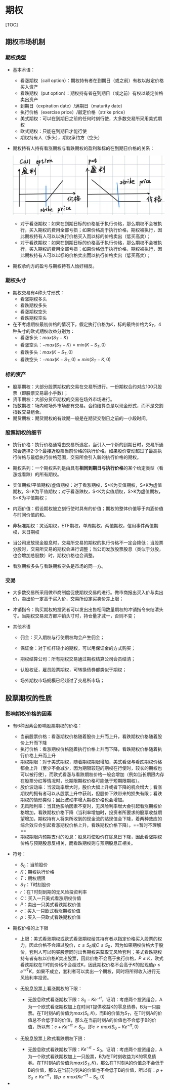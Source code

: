 # 期权

[TOC]

## 期权市场机制

### 期权类型

- 基本术语：

  - 看涨期权（call option）：期权持有者在到期日（或之前）有权以敲定价格买入资产
  - 看跌期权（put option）：期权持有者在到期日（或之前）有权以敲定价格卖出资产
  - 到期日（expiration date）/满期日（maturity date）
  - 执行价格（exercise price）/敲定价格（strike price）
  - 美式期权：可以在到期日之前的任何时刻行使，大多数交易所采用美式期权
  - 欧式期权：只能在到期日才能行使
  - 期权持有人（多头），期权承约方（空头）

- 期权持有人持有看涨期权与看跌期权的盈利和标的在到期日价格的关系：

  ![image-20231207080500111](../images/image-20231207080500111.png)

  - 对于看涨期权：如果在到期日标的价格低于执行价格，那么期权不会被执行，买入期权的费用全部亏损；如果价格高于执行价格，期权被执行，因此期权持有人可以以执行价格买入而以标的价格卖出（低买高卖）；
  - 对于看跌期权：如果在到期日标的价格高于执行价格，那么期权不会被执行，买入期权的费用全部亏损；如果价格低于执行价格，期权被执行，因此期权持有人可以以标的价格卖出而以执行价格卖出（低买高卖）；

- 期权承约方的盈亏与期权持有人恰好相反。

### 期权头寸

- 期权交易有4种头寸形式：
  - 看涨期权多头
  - 看跌期权多头
  - 看涨期权空头
  - 看跌期权空头
- 在不考虑期权最初价格的情况下，假定执行价格为$K$，标的最终价格为$S_T$，4种头寸的欧式期权收益分别为：
  - 看涨多头：$max(S_T - K)$
  - 看涨空头：$-max(S_T - K) = min(K - S_T, 0)$
  - 看跌多头：$max(K - S_T, 0)$
  - 看跌空头：$- max(K - S_T, 0) = min(S_T - K,0)$

### 标的资产

- 股票期权：大部分股票期权的交易在交易所进行。一份期权合约对应100只股票（即股票交易最小手数）；
- 货币期权：大部分货币期权的交易在场外市场进行。
- 指数期权：场内和场外市场都有交易。合约结算总是以现金形式，而不是交割指数交易组合。
- 期货期权：期货期权的有效期一般是在期货交割日之前的一小段时间。

### 股票期权的细节

- 执行价格：执行价格通常由交易所选定，当引入一个新的到期日时，交易所通常会选择2-3个最接近股票当前价格的执行价格。如果股价变动超过了最高执行价格与最低执行价格范围，交易所会引入新的执行价格的期权。
- 期权系列：一个期权系列是由具有**相同到期日与执行价格**的某个给定类型（看涨或看跌）的所有期权。

- 实值期权/平值期权/虚值期权：对于看涨期权，S>K为实值期权，S<K为虚值期权，S=K为平值期权；对于看涨跌权，S<K为实值期权，S>K为虚值期权，S=K为平值期权；
- 内涵价值：假设期权被立刻行使时具有的价值；期权的整体价值等于内涵价值与时间价值的和。
- 非标准期权：灵活期权，ETF期权，单周期权，两值期权，信用事件两值期权，末日期权
- 当公司发放现金股息时，交易所交易的期权的执行价格不一定会降低；当股票分股时，交易所交易的期权会进行调整；当公司发放股票股息（类似于分股，也会增加总股数）时，期权价格也会调整。
- 看涨期权多头与看跌期权空头是市场的同一方。

### 交易

- 大多数交易所采用做市商制度促使期权交易的进行。做市商报出买入价与卖出价，卖出价一定高于买入价，交易所设定买卖价差上限；
- 冲销指令：购买期权的投资者可以发出出售相同数量期权的冲销指令来结清头寸。当期权交易双方都冲销头寸时，持仓量才减一，否则不变；

- 其他术语

  - 佣金：买入期权与行使期权均会产生佣金；

  - 保证金：对于杠杆较小的期权，可以用保证金的方式购买；

  - 期权结算公司：所有期权交易通过期权结算公司会员结清；

  - 认股权证，雇员股票期权，可转换债券都类似于期权；

  - 场外期权市场规模已经超过了交易所市场；


## 股票期权的性质

### 影响期权价格的因素

- 有6种因素会影响股票期权的价格：

  - 当前股票价格：看涨期权价格随着股价上升而上升，看跌期权价格随着股价上升而下降
  - 执行价格：看涨期权价格随着执行价格上升而下降，看跌期权价格随着执行价格上升而上升
  - 期权期限：对于美式期权，随着期权期限增加，美式看涨与看跌期权价格都会上升（至少不会减少，因为期限较短的期权在行使时，较长的期权也可以被行使），而欧式看涨与看跌期权价格一般会增加（例如当长期限内存在股票分红等情况时，长期限期权价格可能低于短期限期权）。
  - 股价波动率：当波动率增大时，股价大幅上升或者下降的机会增大；看涨期权的拥有者可以从股票上升中获利，但股价下跌带来的损失有限；看跌期权的情形类似；因此波动率增大期权价格也会增加。
  - 无风险利率：当其他影响因素不变时，无风险利率增大会引起看涨期权价格增加，看跌期权价格下降（当利率增加时，投资者所要求的股票收益期望增加，期权持有人将来所收到的现金流的贴现值会下降，着两种效应的综合效应会引起看涨期权价格上升，看跌期权价格下降）。==暂时不理解==
  - 期权期限内预期支付的股息：股息将使股价在除息日下降，因此看涨期权价格与预期股息反相关，而看跌期权则与预期股息正相关。

- 符号：

  - $S_0$：当前股价
  - $K$：期权执行价格
  - $T$：期权期限
  - $S_T$：$T$时刻股价
  - $r$：在T时刻到期的无风险投资利率
  - $C$：买入一只美式看涨期权价值
  - $P$：卖出一只美式看跌期权价值
  - $c$：买入一只欧式看涨期权价值
  - $p$：买入一只欧式看跌期权价值

- 期权价格的上下限

  - 上限：美式看涨期权或欧式看涨期权给其持有者以指定价格买入股票的权力，因此价格不会超过股价，$c \leq S_0$或$C \leq S_0$，因为如果期权价格大于股价，套利人可以购买股票同时出售期权来获取无风险套利；美式看跌期权持有者有权以价格$K$卖出股票，因此价格不会高于执行价格，$P \leq K$，欧式看跌期权在T时刻价格不会超过K，因此期权价格不会高于$K$的贴现值$p \leq e^{-rT}K$，如果不成立，套利者可以卖出一个期权，同时将所得收入进行无风险利率投资。

  - 无股息股票上看涨期权的下限：
    - 无股息欧式看涨期权下限：$S_0 - Ke^{-rt}$，证明：考虑两个投资组合，A为一个欧式看涨期权加上在时间T提供收益K的零息债券，B为一只股票。在T时刻A的价值为$max(S_t, K)$，而B的价值为$S_T$，在T时刻A的价值总不会低于B的价值，那么在当前时刻A的价值也不会低于B的价值，所以有：$c+Ke^{-rt} \geq S_0$，即$c \geq max(S_0 - Ke^{-rt}, 0)$

  - 无股息股票上欧式看跌期权下限：
    - 无股息欧式看跌期权下限：$Ke^{-rt} - S_0$，证明：考虑两个投资组合，A为一个欧式看跌期权加上一只股票，B为在T时刻收益为K的零息债券。在T时刻A的价值为$max(S_T, K)$，那么在T时刻A的价值总不会低于B的价值，那么在当前时刻A的价值也不会低于B的价值，所以有：$p + S_0 \geq Ke^{-rt}$，即$p \geq max(Ke^{-rt} - S_0, 0)$

- 















































